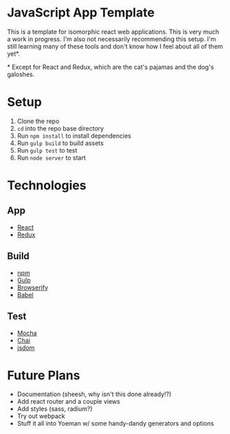 # JavaScript App Template

This is a template for isomorphic react web applications. This is very much a work in progress. I'm also not necessarily recommending this setup. I'm still learning many of these tools and don't know how I feel about all of them yet*.

\* Except for React and Redux, which are the cat's pajamas and the dog's galoshes.

# Setup

1. Clone the repo
2. `cd` into the repo base directory
3. Run `npm install` to install dependencies
4. Run `gulp build` to build assets
5. Run `gulp test` to test
6. Run `node server` to start

# Technologies

## App
* [React](http://facebook.github.io/react/)
* [Redux](https://github.com/rackt/redux)

## Build
* [npm](https://www.npmjs.com/)
* [Gulp](http://gulpjs.com/)
* [Browserify](http://browserify.org/)
* [Babel](http://babeljs.io/)

## Test
* [Mocha](https://mochajs.org/)
* [Chai](http://chaijs.com/)
* [jsdom](https://github.com/tmpvar/jsdom)

# Future Plans

* Documentation (sheesh, why isn't this done already!?)
* Add react router and a couple views
* Add styles (sass, radium?)
* Try out webpack
* Stuff it all into Yoeman w/ some handy-dandy generators and options